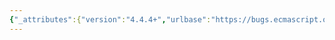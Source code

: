 ```yaml
---
{"_attributes":{"version":"4.4.4+","urlbase":"https://bugs.ecmascript.org/","maintainer":"dherman@mozilla.com"},"bug":{"bug_id":2277,"creation_ts":"2013-11-13 17:42:00 -0800","short_desc":"15.1.2.3: italic \"do\"","delta_ts":"2014-01-27 10:05:40 -0800","product":"Draft for 6th Edition","component":"editorial issue","version":"Rev 21: November 8, 2013 Draft","rep_platform":"All","op_sys":"All","bug_status":"RESOLVED","resolution":"FIXED","priority":"Normal","bug_severity":"minor","everconfirmed":true,"reporter":{"uid":"jmdyck","name":"Michael Dyck"},"assigned_to":{"uid":"allen","name":"Allen Wirfs-Brock"},"long_desc":[{"commentid":6733,"comment_count":0,"who":{"uid":"jmdyck","name":"Michael Dyck"},"bug_when":"2013-11-13 17:42:53 -0800","thetext":"In 15.1.2.3 \"Static Semantics: ExportEntries\",\nin rules 4 and 5,\nstep 3 says:\n    For each name in names, do\nwhere 'do' is italicized.\n\nChange it to an upright font."},{"commentid":6762,"comment_count":1,"who":{"uid":"allen","name":"Allen Wirfs-Brock"},"bug_when":"2013-11-14 11:17:50 -0800","thetext":"fixed in rev22 editor's draft"},{"commentid":7105,"comment_count":2,"who":{"uid":"allen","name":"Allen Wirfs-Brock"},"bug_when":"2014-01-27 10:05:40 -0800","thetext":"fixed in Rev22 (January 20, 2013) release"}]}}
---
```


